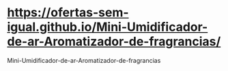 # https://ofertas-sem-igual.github.io/Mini-Umidificador-de-ar-Aromatizador-de-fragrancias/

Mini-Umidificador-de-ar-Aromatizador-de-fragrancias
